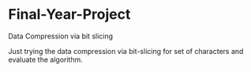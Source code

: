 # Final-Year-Project
Data Compression via bit slicing

Just trying the data compression via bit-slicing for set of characters and evaluate the algorithm.
